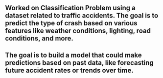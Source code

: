 ## Worked on Classification Problem using a dataset related to traffic accidents. The goal is to predict the type of crash based on various features like weather conditions, lighting, road conditions, and more.
## The goal is to build a model that could make predictions based on past data, like forecasting future accident rates or trends over time.
